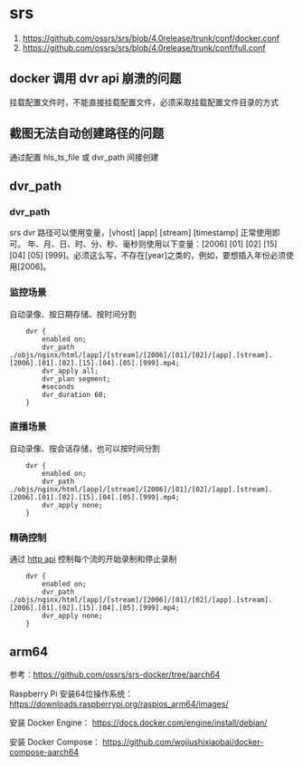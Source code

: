 # srs

1. <https://github.com/ossrs/srs/blob/4.0release/trunk/conf/docker.conf>
1. <https://github.com/ossrs/srs/blob/4.0release/trunk/conf/full.conf>

## docker 调用 dvr api 崩溃的问题

挂载配置文件时，不能直接挂载配置文件，必须采取挂载配置文件目录的方式

## 截图无法自动创建路径的问题

通过配置 hls_ts_file 或 dvr_path 间接创建

## dvr_path

### dvr_path

srs dvr 路径可以使用变量，[vhost] [app] [stream] [timestamp] 正常使用即可。
年、月、日、时、分、秒、毫秒则使用以下变量：[2006] [01] [02] [15] [04] [05] [999]。必须这么写，不存在[year]之类的，例如，要想插入年份必须使用[2006]。

### 监控场景

自动录像、按日期存储、按时间分割

```
    dvr {
        enabled on;
        dvr_path ./objs/nginx/html/[app]/[stream]/[2006]/[01]/[02]/[app].[stream].[2006].[01].[02].[15].[04].[05].[999].mp4;
        dvr_apply all;
        dvr_plan segment;
        #seconds
        dvr_duration 60;
    }
```

### 直播场景

自动录像、按会话存储，也可以按时间分割

```
    dvr {
        enabled on;
        dvr_path ./objs/nginx/html/[app]/[stream]/[2006]/[01]/[02]/[app].[stream].[2006].[01].[02].[15].[04].[05].[999].mp4;
        dvr_apply none;
    }
```

### 精确控制

通过 [http api](https://github.com/ossrs/srs/wiki/v4_CN_HTTPApi#raw-dvr) 控制每个流的开始录制和停止录制

```
    dvr {
        enabled on;
        dvr_path ./objs/nginx/html/[app]/[stream]/[2006]/[01]/[02]/[app].[stream].[2006].[01].[02].[15].[04].[05].[999].mp4;
        dvr_apply none;
    }
```


## arm64

参考：<https://github.com/ossrs/srs-docker/tree/aarch64>

Raspberry Pi 安装64位操作系统：<https://downloads.raspberrypi.org/raspios_arm64/images/>

安装 Docker Engine： <https://docs.docker.com/engine/install/debian/>

安装 Docker Compose： <https://github.com/wojiushixiaobai/docker-compose-aarch64>
